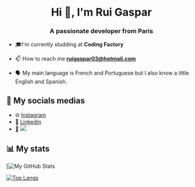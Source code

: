 <h1 align="center">Hi 👋, I'm Rui Gaspar</h1>
<h3 align="center">A passionate developer from Paris</h3>

- 🎓I'm currently studding at **Coding Factory**

- 📫 How to reach me **ruigaspar03@hotmail.com**

- 🗣 My main language is French and Portuguese but I also know a little English and Spanish.


## 📸 My socials medias

- 🌐 [Instagram](https://www.instagram.com/rui.miguel_/)
- 📝 [Linkedin](https://www.linkedin.com/in/rui-gaspar-030109215/)
- 👀 ![](https://komarev.com/ghpvc/?username=justrunnz&label=Profile%20views&color=0e75b6&style=flat)

## 📊 My stats

[![My GitHub Stats](https://github-readme-stats.vercel.app/api/?username=justRunnz&count_private=true&theme=tokyonight&showicons=true)


[![Top Langs](https://github-readme-stats.vercel.app/api/top-langs/?username=justRunnz)](https://github.com/anuraghazra/github-readme-stats&count_private=true&show_icons=true)
